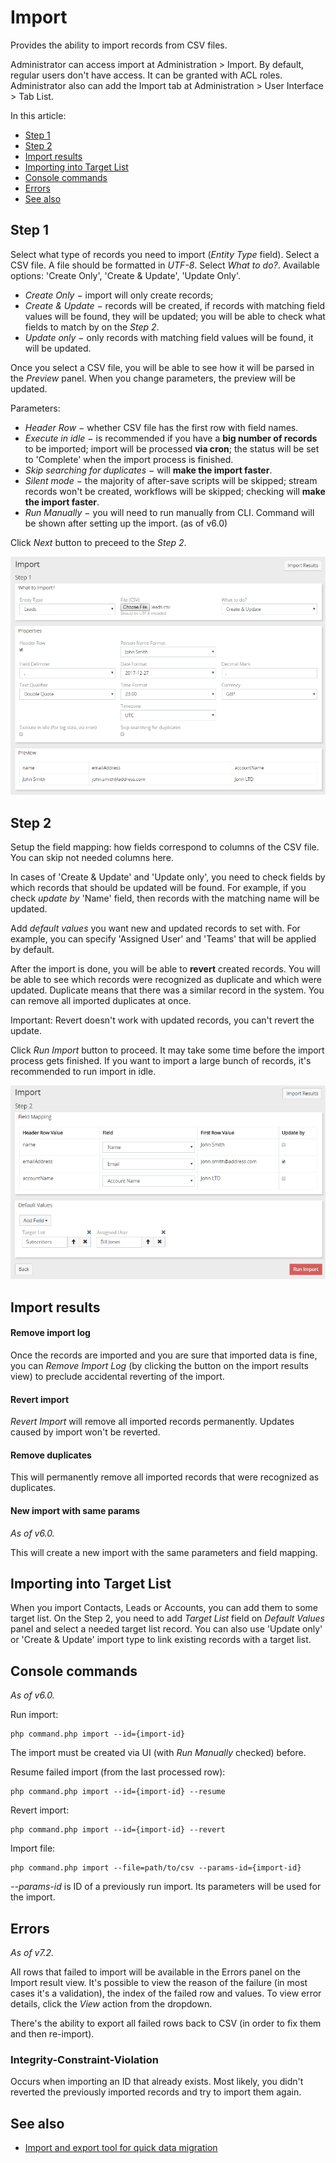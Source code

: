 # Import

Provides the ability to import records from CSV files.

Administrator can access import at Administration > Import. By default, regular users don't have access. It can be granted with ACL roles. Administrator also can add the Import tab at Administration > User Interface > Tab List.

In this article:

* [Step 1](#step-1)
* [Step 2](#step-2)
* [Import results](#import-results)
* [Importing into Target List](#importing-into-target-list)
* [Console commands](#console-commands)
* [Errors](#errors)
* [See also](#see-also)

## Step 1

Select what type of records you need to import (*Entity Type* field).
Select a CSV file. A file should be formatted in *UTF-8*.
Select *What to do?*. Available options: 'Create Only', 'Create & Update', 'Update Only'.

* *Create Only* − import will only create records;
* *Create & Update* − records will be created, if records with matching field values will be found, they will be updated; you will be able to check what fields to match by on the _Step 2_.
* *Update only* − only records with matching field values will be found, it will be updated.

Once you select a CSV file, you will be able to see how it will be parsed in the *Preview* panel. When you change parameters, the preview will be updated.

Parameters:

* *Header Row* − whether CSV file has the first row with field names.
* *Execute in idle* − is recommended if you have a **big number of records** to be imported; import will be processed **via cron**; the status will be set to 'Complete' when the import process is finished.
* *Skip searching for duplicates* − will **make the import faster**.
* *Silent mode* − the majority of after-save scripts will be skipped; stream records won't be created, workflows will be skipped; checking will **make the import faster**.
* *Run Manually* − you will need to run manually from CLI. Command will be shown after setting up the import. (as of v6.0)

Click *Next* button to preceed to the _Step 2_.

![1](https://raw.githubusercontent.com/espocrm/documentation/master/docs/_static/images/administration/import/step-1.png)

## Step 2

Setup the field mapping: how fields correspond to columns of the CSV file. You can skip not needed columns here.

In cases of 'Create & Update' and 'Update only', you need to check fields by which records that should be updated will be found. For example, if you check *update by* 'Name' field, then records with the matching name will be updated.

Add *default values* you want new and updated records to set with. For example, you can specify 'Assigned User' and 'Teams' that will be applied by default.

After the import is done, you will be able to **revert** created records. You will be able to see which records were recognized as duplicate and which were updated. Duplicate means that there was a similar record in the system. You can remove all imported duplicates at once.

Important: Revert doesn't work with updated records, you can't revert the update.

Click *Run Import* button to proceed. It may take some time before the import process gets finished. If you want to import a large bunch of records, it's recommended to run import in idle.

![2](https://raw.githubusercontent.com/espocrm/documentation/master/docs/_static/images/administration/import/step-2.png)

## Import results

#### Remove import log

Once the records are imported and you are sure that imported data is fine, you can *Remove Import Log* (by clicking the button on the import results view) to preclude accidental reverting of the import.

#### Revert import

*Revert Import* will remove all imported records permanently. Updates caused by import won't be reverted.

#### Remove duplicates

This will permanently remove all imported records that were recognized as duplicates.

#### New import with same params

*As of v6.0.*

This will create a new import with the same parameters and field mapping.

## Importing into Target List

When you import Contacts, Leads or Accounts, you can add them to some target list. On the Step 2, you need to add *Target List* field on *Default Values* panel and select a needed target list record. You can also use 'Update only' or 'Create & Update' import type to link existing records with a target list.

## Console commands

*As of v6.0.*

Run import:

```
php command.php import --id={import-id}
```

The import must be created via UI (with *Run Manually* checked) before.

Resume failed import (from the last processed row):

```
php command.php import --id={import-id} --resume
```

Revert import:

```
php command.php import --id={import-id} --revert
```

Import file:

```
php command.php import --file=path/to/csv --params-id={import-id}
```

*--params-id* is ID of a previously run import. Its parameters will be used for the import.

## Errors

*As of v7.2.*

All rows that failed to import will be available in the Errors panel on the Import result view. It's possible to view the reason of the failure (in most cases it's a validation), the index of the failed row and values. To view error details, click the *View* action from the dropdown.

There's the ability to export all failed rows back to CSV (in order to fix them and then re-import).

### Integrity-Constraint-Violation

Occurs when importing an ID that already exists. Most likely, you didn't reverted the previously imported records and try to import them again.

## See also

* [Import and export tool for quick data migration](https://www.espocrm.com/tips/import-export/)
